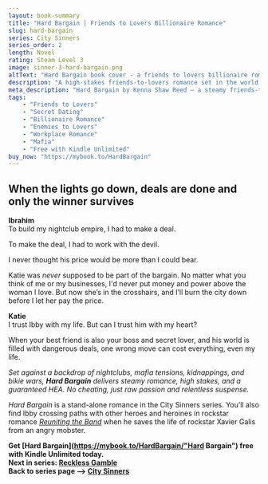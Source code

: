```yaml
---
layout: book-summary
title: "Hard Bargain | Friends to Lovers Billionaire Romance"
slug: hard-bargain
series: City Sinners
series_order: 2
length: Novel
rating: Steam Level 3
image: sinner-3-hard-bargain.png
altText: "Hard Bargain book cover - a friends to lovers billionaire romance by Kenna Shaw Reed"
description: "A high-stakes friends-to-lovers romance set in the world of nightclubs, mafia deals, and forbidden love. Can Ibby protect Katie when the devil comes to collect?"
meta_description: "Hard Bargain by Kenna Shaw Reed — a steamy friends-to-lovers billionaire romance with mafia intrigue, secret deals, and a fight for love in the shadows."
tags:
    - "Friends to Lovers"
    - "Secret Dating"
    - "Billionaire Romance"
    - "Enemies to Lovers"
    - "Workplace Romance"
    - "Mafia"
    - "Free with Kindle Unlimited"
buy_now: "https://mybook.to/HardBargain"
---
```


## When the lights go down, deals are done and only the winner survives

**Ibrahim**  
To build my nightclub empire, I had to make a deal.

To make the deal, I had to work with the devil.

I never thought his price would be more than I could bear.

Katie was *never* supposed to be part of the bargain. No matter what you think of me or my businesses, I'd never put money and power above the woman I love. But now she’s in the crosshairs, and I’ll burn the city down before I let her pay the price.

**Katie**  
I trust Ibby with my life. But can I trust him with my heart?

When your best friend is also your boss and secret lover, and his world is filled with dangerous deals, one wrong move can cost everything, even my life.


_Set against a backdrop of nightclubs, mafia tensions, kidnappings, and bikie wars, **Hard Bargain** delivers steamy romance, high stakes, and a guaranteed HEA. No cheating, just raw passion and relentless suspense._

*Hard Bargain* is a stand-alone romance in the City Sinners series. You’ll also find Ibby crossing paths with other heroes and heroines in rockstar romance *[Reuniting the Band](https://mybook.to/ReunitingTheBand/ "Reuniting the Band")* when he saves the life of rockstar Xavier Galis from an angry mobster.

**Get [Hard Bargain](https://mybook.to/HardBargain/"Hard Bargain") free with Kindle Unlimited today.**  
**Next in series: [Reckless Gamble](https://mybook.to/RecklessGamble "Reckless Gamble")**  
**Back to series page --> [City Sinners](/series/city-sinners)**
